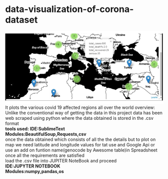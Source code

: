 # data-visualization-of-corona-dataset
![visulization](picture2.png)
It plots the various covid 19 affected regions all over the world 
overview:<br>
Unlike the conventional way of getting the data in this project data has been web scraped using python where the data obtained is stored in the .csv format<br>
<b>tools used:
  IDE:SublimeText<br>
  Modules:BeautifulSoup,Requests,csv</b><br>
once the data obtained which consists of all the the details but to plot on map we need latitude and longitude values
for tat use and Google Api or use an add on funtion name(genocode by Awesome table)in Spreadsheet
once all the requirements are satisfied<br>
load the .csv file into JUPITER NoteBook and proceed<br>
<b>IDE:JUPYTER NOTEBOOK<br>
<b>Modules:numpy,pandas,os
  

